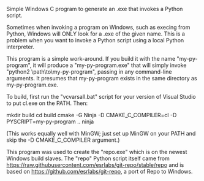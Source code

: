 Simple Windows C program to generate an .exe that invokes a Python script.

Sometimes when invoking a program on Windows, such as execing from Python,
Windows will ONLY look for a .exe of the given name. This is a problem
when you want to invoke a Python script using a local Python interpreter.

This program is a simple work-around. If you build it with the name
"my-py-program", it will produce a "my-py-program.exe" that will simply
invoke "python2 \path\to\my-py-program", passing in any command-line
arguments. It presumes that my-py-program exists in the same directory
as my-py-program.exe.

To build, first run the "vcvarsall.bat" script for your version of Visual
Studio to put cl.exe on the PATH. Then:

   mkdir build
   cd build
   cmake -G Ninja -D CMAKE_C_COMPILER=cl -D PYSCRIPT=my-py-program ..
   ninja

(This works equally well with MinGW; just set up MinGW on your PATH and
skip the -D CMAKE_C_COMPILER argument.)

This program was used to create the "repo.exe" which is on the newest
Windows build slaves. The "repo" Python script itself came from
https://raw.githubusercontent.com/esrlabs/git-repo/stable/repo and is based
on https://github.com/esrlabs/git-repo, a port of Repo to Windows.
